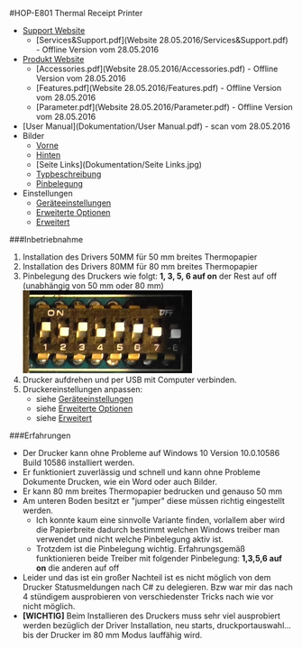 #HOP-E801 Thermal Receipt Printer
+ [Support Website](http://hoinprinter.com/en/download)
	+ [Services&Support.pdf](Website 28.05.2016/Services&Support.pdf) - Offline Version vom 28.05.2016
+ [Produkt Website](http://hoinprinter.com/en/products/show/Thermal-Receipt-Printer-2)
	+ [Accessories.pdf](Website 28.05.2016/Accessories.pdf) - Offline Version vom 28.05.2016
	+ [Features.pdf](Website 28.05.2016/Features.pdf) - Offline Version vom 28.05.2016
	+ [Parameter.pdf](Website 28.05.2016/Parameter.pdf) - Offline Version vom 28.05.2016
+ [User Manual](Dokumentation/User Manual.pdf) - scan vom 28.05.2016
+ Bilder
	+ [Vorne](Dokumentation/Vorne.jpg)
	+ [Hinten](Dokumentation/Hinten.jpg)
	+ [Seite Links](Dokumentation/Seite Links.jpg)
	+ [Typbeschreibung](Dokumentation/Typbeschreibung.jpg)
	+ [Pinbelegung](Dokumentation/Pinbelegung.jpg)
+ Einstellungen
	+ [Geräteeinstellungen](Dokumentation/Geräteeinstellungen.png)
	+ [Erweiterte Optionen](Dokumentation/ErweiterteOptionen.png)
	+ [Erweitert](Dokumentation/Erweitert.png)

###Inbetriebnahme
1. Installation des Drivers 50MM für 50 mm breites Thermopapier
2. Installation des Drivers 80MM für 80 mm breites Thermopapier
3. Pinbelegung des Druckers wie folgt: **1, 3, 5, 6 auf on** der Rest auf off (unabhängig von 50 mm oder 80 mm)  
    <img src="Dokumentation/Pinbelegung.jpg" width="300" />
4. Drucker aufdrehen und per USB mit Computer verbinden.
5. Druckereinstellungen anpassen:  
	+ siehe [Geräteeinstellungen](Dokumentation/Geräteeinstellungen.png)
	+ siehe [Erweiterte Optionen](Dokumentation/ErweiterteOptionen.png)
	+ siehe [Erweitert](Dokumentation/Erweitert.png)

###Erfahrungen
+ Der Drucker kann ohne Probleme auf Windows 10 Version	10.0.10586 Build 10586 installiert werden.
+ Er funktioniert zuverlässig und schnell und kann ohne Probleme Dokumente Drucken, wie ein Word oder auch Bilder.
+ Er kann 80 mm breites Thermopapier bedrucken und genauso 50 mm
+ Am unteren Boden besitzt er "jumper" diese müssen richtig eingestellt werden.
  + Ich konnte kaum eine sinnvolle Variante finden, vorlallem aber wird die Papierbreite dadurch bestimmt welchen Windows treiber man verwendet und nicht welche Pinbelegung aktiv ist.
  + Trotzdem ist die Pinbelegung wichtig. Erfahrungsgemäß funktionieren beide Treiber mit folgender Pinbelegung: **1,3,5,6 auf on** die anderen auf off
+ Leider und das ist ein großer Nachteil ist es nicht möglich von dem Drucker Statusmeldungen nach C# zu delegieren. Bzw war mir das nach 4 stündigem ausprobieren von verschiedenster Tricks nach wie vor nicht möglich.
+ **[WICHTIG]** Beim Installieren des Druckers muss sehr viel ausprobiert werden bezüglich der Driver Installation, neu starts, druckportauswahl... bis der Drucker im 80 mm Modus lauffähig wird.
